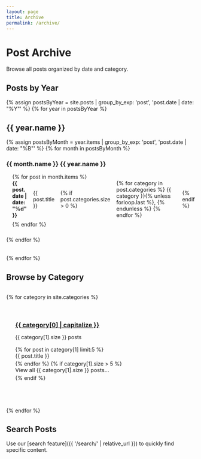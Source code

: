 ```yaml
---
layout: page
title: Archive
permalink: /archive/
---
```


# Post Archive

Browse all posts organized by date and category.

## Posts by Year

{% assign postsByYear = site.posts | group_by_exp: 'post', 'post.date | date: "%Y"' %}
{% for year in postsByYear %}

## {{ year.name }}

<div class="archive-year">
{% assign postsByMonth = year.items | group_by_exp: 'post', 'post.date | date: "%B"' %}
{% for month in postsByMonth %}

### {{ month.name }} {{ year.name }}

<div class="archive-month">
{% for post in month.items %}
<div class="archive-post">
  <span class="archive-date">{{ post.date | date: "%d" }}</span>
  <a href="{{ post.url | relative_url }}" class="archive-title">{{ post.title }}</a>
  {% if post.categories.size > 0 %}
    <span class="archive-categories">
      {% for category in post.categories %}
        <a href="{{ '/category/' | append: category | relative_url }}" class="archive-category">{{ category }}</a>{% unless forloop.last %}, {% endunless %}
      {% endfor %}
    </span>
  {% endif %}
</div>
{% endfor %}
</div>

{% endfor %}
</div>

{% endfor %}

## Browse by Category

<div class="archive-categories-list">
{% for category in site.categories %}
  <div class="category-archive-item">
    <h3><a href="{{ '/category/' | append: category[0] | relative_url }}">{{ category[0] | capitalize }}</a></h3>
    <p>{{ category[1].size }} posts</p>
    <ul class="category-posts-list">
    {% for post in category[1] limit:5 %}
      <li><a href="{{ post.url | relative_url }}">{{ post.title }}</a></li>
    {% endfor %}
    {% if category[1].size > 5 %}
      <li><a href="{{ '/category/' | append: category[0] | relative_url }}">View all {{ category[1].size }} posts...</a></li>
    {% endif %}
    </ul>
  </div>
{% endfor %}
</div>

## Search Posts

Use our [search feature]({{ '/search/' | relative_url }}) to quickly find specific content.

<style>
.archive-year {
  margin-bottom: 2rem;
}

.archive-month {
  margin-bottom: 1.5rem;
  margin-left: 1rem;
}

.archive-post {
  display: flex;
  align-items: center;
  margin-bottom: 0.5rem;
  gap: 1rem;
}

.archive-date {
  font-weight: bold;
  color: var(--meta-color);
  min-width: 2rem;
}

.archive-title {
  flex: 1;
  text-decoration: none;
  color: var(--link-color);
}

.archive-title:hover {
  text-decoration: underline;
}

.archive-categories {
  font-size: 0.9rem;
  color: var(--meta-color);
}

.archive-category {
  color: var(--link-color);
  text-decoration: none;
}

.archive-category:hover {
  text-decoration: underline;
}

.archive-categories-list {
  display: grid;
  grid-template-columns: repeat(auto-fit, minmax(250px, 1fr));
  gap: 2rem;
  margin-top: 2rem;
}

.category-archive-item {
  background: var(--card-bg);
  padding: 1.5rem;
  border-radius: 8px;
  box-shadow: var(--card-shadow);
}

.category-archive-item h3 {
  margin-top: 0;
  margin-bottom: 0.5rem;
}

.category-archive-item p {
  color: var(--meta-color);
  margin-bottom: 1rem;
}

.category-posts-list {
  list-style: none;
  padding: 0;
}

.category-posts-list li {
  margin-bottom: 0.25rem;
}

.category-posts-list a {
  color: var(--text-color);
  text-decoration: none;
  font-size: 0.9rem;
}

.category-posts-list a:hover {
  color: var(--link-color);
}
</style>